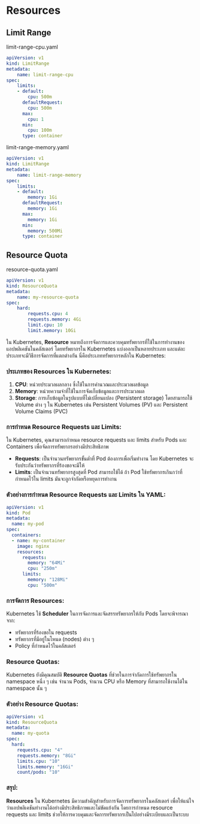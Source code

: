 # Resources

## Limit Range

limit-range-cpu.yaml

```yaml
apiVersion: v1
kind: LimitRange
metadata:
    name: limit-range-cpu
spec:
    limits:
    - default:
        cpu: 500m
      defaultRequest:
        cpu: 500m
      max:
        cpu: 1
      min:
        cpu: 100m
      type: container
```

limit-range-memory.yaml

```yaml
apiVersion: v1
kind: LimitRange
metadata:
    name: limit-range-memory
spec:
    limits:
    - default:
        memory: 1Gi
      defaultRequest:
        memory: 1Gi
      max:
        memory: 1Gi
      min:
        memory: 500Mi
      type: container
```

## Resource Quota

resource-quota.yaml

```yaml
apiVersion: v1
kind: ResourceQuota
metadata:
    name: my-resource-quota
spec:
    hard:
        requests.cpu: 4
        requests.memory: 4Gi
        limit.cpu: 10
        limit.memory: 10Gi
```

ใน Kubernetes, **Resource** หมายถึงการจัดการและควบคุมทรัพยากรที่ใช้ในการทำงานของแอปพลิเคชันในคลัสเตอร์ โดยทรัพยากรใน Kubernetes แบ่งออกเป็นหลายประเภท และแต่ละประเภทจะมีวิธีการจัดการที่แตกต่างกัน นี่คือประเภททรัพยากรหลักใน Kubernetes:

### ประเภทของ Resources ใน Kubernetes:

1. **CPU**: หน่วยประมวลผลกลาง ซึ่งใช้ในการคำนวณและประมวลผลข้อมูล
2. **Memory**: หน่วยความจำที่ใช้ในการจัดเก็บข้อมูลและการประมวลผล
3. **Storage**: การเก็บข้อมูลในรูปแบบที่ไม่เปลี่ยนแปลง (Persistent storage) โดยสามารถใช้ Volume ต่าง ๆ ใน Kubernetes เช่น Persistent Volumes (PV) และ Persistent Volume Claims (PVC)

### การกำหนด Resource Requests และ Limits:
ใน Kubernetes, คุณสามารถกำหนด resource requests และ limits สำหรับ Pods และ Containers เพื่อจัดการทรัพยากรอย่างมีประสิทธิภาพ

- **Requests**: เป็นจำนวนทรัพยากรขั้นต่ำที่ Pod ต้องการเพื่อเริ่มทำงาน โดย Kubernetes จะรับประกันว่าทรัพยากรที่ร้องขอจะมีให้
- **Limits**: เป็นจำนวนทรัพยากรสูงสุดที่ Pod สามารถใช้ได้ ถ้า Pod ใช้ทรัพยากรเกินกว่าที่กำหนดไว้ใน limits มันจะถูกจำกัดหรือหยุดการทำงาน

### ตัวอย่างการกำหนด Resource Requests และ Limits ใน YAML:
```yaml
apiVersion: v1
kind: Pod
metadata:
  name: my-pod
spec:
  containers:
  - name: my-container
    image: nginx
    resources:
      requests:
        memory: "64Mi"
        cpu: "250m"
      limits:
        memory: "128Mi"
        cpu: "500m"
```

### การจัดการ Resources:
Kubernetes ใช้ **Scheduler** ในการจัดการและจัดสรรทรัพยากรให้กับ Pods โดยจะพิจารณาจาก:

- ทรัพยากรที่ร้องขอใน requests
- ทรัพยากรที่มีอยู่ในโหนด (nodes) ต่าง ๆ
- Policy ที่กำหนดไว้ในคลัสเตอร์

### Resource Quotas:
Kubernetes ยังมีคุณสมบัติ **Resource Quotas** ที่ช่วยในการจำกัดการใช้ทรัพยากรใน namespace หนึ่ง ๆ เช่น จำนวน Pods, จำนวน CPU หรือ Memory ที่สามารถใช้งานได้ใน namespace นั้น ๆ

### ตัวอย่าง Resource Quotas:
```yaml
apiVersion: v1
kind: ResourceQuota
metadata:
  name: my-quota
spec:
  hard:
    requests.cpu: "4"
    requests.memory: "8Gi"
    limits.cpu: "10"
    limits.memory: "16Gi"
    count/pods: "10"
```

### สรุป:
**Resources** ใน Kubernetes มีความสำคัญสำหรับการจัดการทรัพยากรในคลัสเตอร์ เพื่อให้แน่ใจว่าแอปพลิเคชันทำงานได้อย่างมีประสิทธิภาพและไม่ขัดแย้งกัน โดยการกำหนด resource requests และ limits ช่วยให้การควบคุมและจัดการทรัพยากรเป็นไปอย่างมีระเบียบและเป็นระบบ